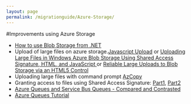 ```yaml
---
layout: page
permalink: /migrationguide/Azure-Storage/
---
```




#Improvements using Azure Storage

- [How to use Blob Storage from .NET](http://azure.microsoft.com/en-us/documentation/articles/storage-dotnet-how-to-use-blobs/)
- Upload of large files on azure storage.[Javascript Upload](http://blogs.msdn.com/b/windowsazurestorage/archive/2014/02/03/windows-azure-storage-introducing-cors.aspx) or [Uploading Large Files in Windows Azure Blob Storage Using Shared Access Signature, HTML, and JavaScript ](http://gauravmantri.com/2013/02/16/uploading-large-files-in-windows-azure-blob-storage-using-shared-access-signature-html-and-javascript/ ) or [Reliable Large Uploads to Blob Storage via an HTML5 Control](https://msdn.microsoft.com/en-us/library/azure/hh824678.aspx)
- Uploading large files with command prompt [AzCopy](http://blogs.msdn.com/b/windowsazurestorage/archive/2014/10/29/azcopy-announcing-general-availability-of-azcopy-3-0-plus-preview-release-of-azcopy-4-0-with-table-and-file-support.aspx)
- Granting access to files using Shared Access Signature: [Part1](http://azure.microsoft.com/en-gb/documentation/articles/storage-dotnet-shared-access-signature-part-1/), [Part2](http://azure.microsoft.com/en-gb/documentation/articles/storage-dotnet-shared-access-signature-part-2/)
- [Azure Queues and Service Bus Queues - Compared and Contrasted](http://msdn.microsoft.com/en-us/library/hh767287\(VS.103\).aspx)
- [Azure Queues Tutorial](http://azure.microsoft.com/en-us/documentation/articles/storage-dotnet-how-to-use-queues/)

